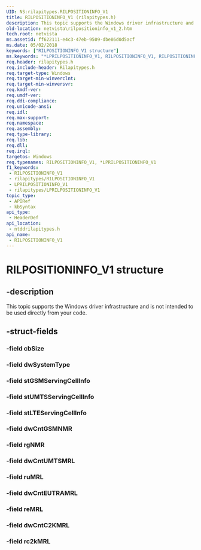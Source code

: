 ```yaml
---
UID: NS:rilapitypes.RILPOSITIONINFO_V1
title: RILPOSITIONINFO_V1 (rilapitypes.h)
description: This topic supports the Windows driver infrastructure and is not intended to be used directly from your code.
old-location: netvista\rilpositioninfo_v1_2.htm
tech.root: netvista
ms.assetid: ff622111-e4c3-47eb-9509-dbe86d0d5acf
ms.date: 05/02/2018
keywords: ["RILPOSITIONINFO_V1 structure"]
ms.keywords: "*LPRILPOSITIONINFO_V1, RILPOSITIONINFO_V1, RILPOSITIONINFO_V1 structure [Network Drivers Starting with Windows Vista], netvista.rilpositioninfo_v1_2, ntddrilapitypes/RILPOSITIONINFO_V1"
req.header: rilapitypes.h
req.include-header: Rilapitypes.h
req.target-type: Windows
req.target-min-winverclnt: 
req.target-min-winversvr: 
req.kmdf-ver: 
req.umdf-ver: 
req.ddi-compliance: 
req.unicode-ansi: 
req.idl: 
req.max-support: 
req.namespace: 
req.assembly: 
req.type-library: 
req.lib: 
req.dll: 
req.irql: 
targetos: Windows
req.typenames: RILPOSITIONINFO_V1, *LPRILPOSITIONINFO_V1
f1_keywords:
 - RILPOSITIONINFO_V1
 - rilapitypes/RILPOSITIONINFO_V1
 - LPRILPOSITIONINFO_V1
 - rilapitypes/LPRILPOSITIONINFO_V1
topic_type:
 - APIRef
 - kbSyntax
api_type:
 - HeaderDef
api_location:
 - ntddrilapitypes.h
api_name:
 - RILPOSITIONINFO_V1
---
```


# RILPOSITIONINFO_V1 structure


## -description

This topic supports the Windows driver infrastructure and is not intended to be used directly from your code.

## -struct-fields

### -field cbSize

### -field dwSystemType

### -field stGSMServingCellInfo

### -field stUMTSServingCellInfo

### -field stLTEServingCellInfo

### -field dwCntGSMNMR

### -field rgNMR

### -field dwCntUMTSMRL

### -field ruMRL

### -field dwCntEUTRAMRL

### -field reMRL

### -field dwCntC2KMRL

### -field rc2kMRL

